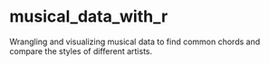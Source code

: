 # musical_data_with_r
Wrangling and visualizing musical data to find common chords and compare the styles of different artists.
